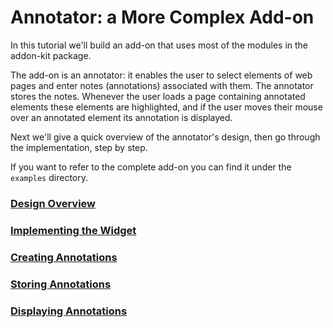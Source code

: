 # Annotator: a More Complex Add-on #

In this tutorial we'll build an add-on that uses most of the modules in the
addon-kit package.

The add-on is an annotator: it enables the user to select elements of web pages
and enter notes (annotations) associated with them. The annotator stores the
notes. Whenever the user loads a page containing annotated elements these
elements are highlighted, and if the user moves their mouse over an annotated
element its annotation is displayed.

Next we'll give a quick overview of the annotator's design, then go through
the implementation, step by step.

If you want to refer to the complete add-on you can find it under the
`examples` directory.

### [Design Overview](#guide/addon-development/annotator/overview) ###

### [Implementing the Widget](#guide/addon-development/annotator/widget) ###

### [Creating Annotations](#guide/addon-development/annotator/creating) ###

### [Storing Annotations](#guide/addon-development/annotator/storing) ###

### [Displaying Annotations](#guide/addon-development/annotator/displaying) ###
